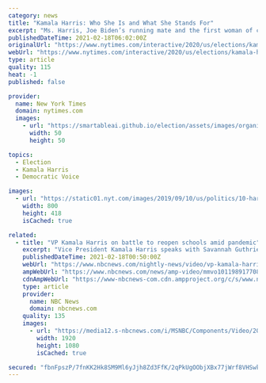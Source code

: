 ```yaml
---
category: news
title: "Kamala Harris: Who She Is and What She Stands For"
excerpt: "Ms. Harris, Joe Biden’s running mate and the first woman of color on a major party ticket, has said she can “prosecute the case” against President Trump. Joe Biden selected Kamala Harris as ..."
publishedDateTime: 2021-02-18T06:02:00Z
originalUrl: "https://www.nytimes.com/interactive/2020/us/elections/kamala-harris.html"
webUrl: "https://www.nytimes.com/interactive/2020/us/elections/kamala-harris.html"
type: article
quality: 115
heat: -1
published: false

provider:
  name: New York Times
  domain: nytimes.com
  images:
    - url: "https://smartableai.github.io/election/assets/images/organizations/nytimes.com-50x50.jpg"
      width: 50
      height: 50

topics:
  - Election
  - Kamala Harris
  - Democratic Voice

images:
  - url: "https://static01.nyt.com/images/2019/09/10/us/politics/10-harris-candidatepage/10-harris-candidatepage-facebookJumbo.jpg"
    width: 800
    height: 418
    isCached: true

related:
  - title: "VP Kamala Harris on battle to reopen schools amid pandemic"
    excerpt: "Vice President Kamala Harris speaks with Savannah Guthrie about the CDC’s guidance for reopening schools and stresses that teachers should be given priority for receiving the Covid-19 vaccine."
    publishedDateTime: 2021-02-18T00:50:00Z
    webUrl: "https://www.nbcnews.com/nightly-news/video/vp-kamala-harris-on-battle-to-reopen-schools-amid-pandemic-101198917708"
    ampWebUrl: "https://www.nbcnews.com/news/amp-video/mmvo101198917708"
    cdnAmpWebUrl: "https://www-nbcnews-com.cdn.ampproject.org/c/s/www.nbcnews.com/news/amp-video/mmvo101198917708"
    type: article
    provider:
      name: NBC News
      domain: nbcnews.com
    quality: 135
    images:
      - url: "https://media12.s-nbcnews.com/i/MSNBC/Components/Video/202102/nn_sgu_vp_kamala_harris_intv_210217_1920x1080.jpg"
        width: 1920
        height: 1080
        isCached: true

secured: "fbnFpszP/7fnKK2Hk8SM9Ml6yJjh8Zd3FfK/2qPkUgOObjXBx77jWrf8VHSwkQZ5BHKno/ED9WQkfXUlJD/HOXOsa/300XYQpEON/hv8sn+Lrm1CUHzXrdwVz0RaIR7Li8MuooTFF/VHP/12+5g/L9XBhTeMht+K5cY/gSnMm4TblkwRmvqjZRlAi630t5Gpx5cC2BX2y8vPCrkjCOTo3LxJxHyE57kTAN9M61GVISp/8gThoCV6+Z1P0lvTgaIrXErbBR9F+vkU0r/E+KaQpxVKxYQESxxzVrp0wtV0JVYko4W8X5TMZLtjdj/Nz0BNazvTiRMEIZOj8gZgINYNwX8Sgzfhfvvijc0VInRVuSE=;FOr57o2l07aE2DLFTpnMqA=="
---
```


